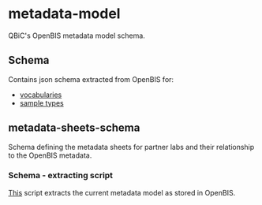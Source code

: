 # metadata-model

QBiC's OpenBIS metadata model schema.

## Schema

Contains json schema extracted from OpenBIS for:

- [vocabularies](schema/vocabularies.json)
- [sample types](schema/sample_types.json)

## metadata-sheets-schema

Schema defining the metadata sheets for partner labs and their relationship to the OpenBIS metadata.

### Schema - extracting script

[This](SchemaToJson.groovy) script extracts the current metadata model as stored in OpenBIS.
